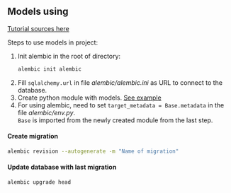 ## Models using

[Tutorial sources here](https://alembic.sqlalchemy.org/en/latest/tutorial.html#creating-an-environment)

Steps to use models in project:
1. Init alembic in the root of directory:
   ```bash
   alembic init alembic
   ```
2. Fill `sqlalchemy.url` in file *alembic/alembic.ini* as URL to connect to the database.
3. Create python module with models. [See example](https://docs.sqlalchemy.org/en/20/orm/quickstart.html#declare-models)
4. For using alembic, need to set `target_metadata = Base.metadata` in the file *alembic/env.py*.    
   `Base` is imported from the newly created module from the last step.

#### Create migration
```bash
alembic revision --autogenerate -m "Name of migration"
```

#### Update database with last migration
```bash
alembic upgrade head
```
